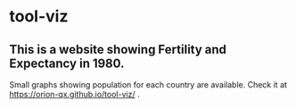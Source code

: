 # tool-viz
## This is a website showing Fertility and Expectancy in 1980. 
Small graphs showing population for each country are available.
Check it at https://orion-qx.github.io/tool-viz/ .
